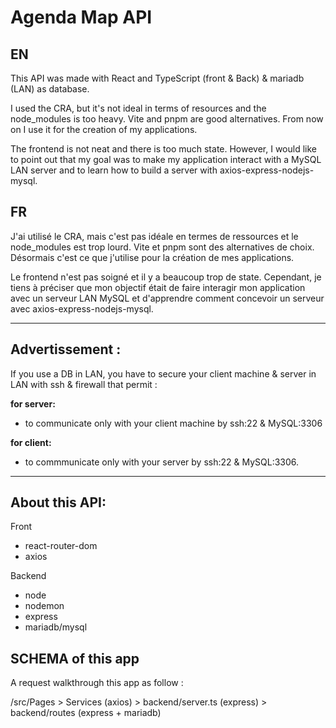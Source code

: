 # Agenda Map API

## EN

This API was made with React and TypeScript (front & Back) & mariadb (LAN) as database.

I used the CRA, but it's not ideal in terms of resources and the node_modules is too heavy. 
Vite and pnpm are good alternatives. From now on I use it for the creation of my applications.

The frontend is not neat and there is too much state. However, I would like to point out that my 
goal was to make my application interact with a MySQL LAN server and to learn how to build a server with axios-express-nodejs-mysql.

## FR

J'ai utilisé le CRA, mais c'est pas idéale en termes de ressources et le node_modules est trop lourd. 
Vite et pnpm sont des alternatives de choix. Désormais c'est ce que j'utilise pour la création de mes applications.

Le frontend n'est pas soigné et il y a beaucoup trop de state. Cependant, je tiens à préciser que mon objectif
était de faire interagir mon application avec un serveur LAN MySQL et d'apprendre comment concevoir un serveur
avec axios-express-nodejs-mysql.

---

## Advertissement :

If you use a DB in LAN, you have to secure your client machine & server in LAN with ssh & firewall
that permit :

**for server:**
- to communicate only with your client machine by ssh:22 & MySQL:3306 

**for client:**
- to commmunicate only with your server by ssh:22 & MySQL:3306.

---

## About this API:

Front

- react-router-dom
- axios

Backend

- node
- nodemon
- express
- mariadb/mysql

## SCHEMA of this app

A request walkthrough this app as follow :

/src/Pages > Services (axios) > backend/server.ts (express) > backend/routes (express + mariadb)


